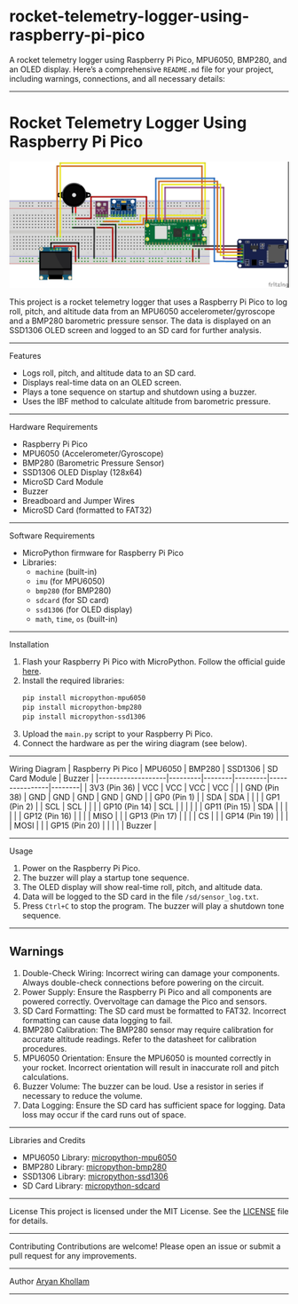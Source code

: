 # rocket-telemetry-logger-using-raspberry-pi-pico
A rocket telemetry logger using Raspberry Pi Pico, MPU6050, BMP280, and an OLED display.
Here’s a comprehensive `README.md` file for your project, including warnings, connections, and all necessary details:

---

# Rocket Telemetry Logger Using Raspberry Pi Pico

![Project Image](avionica+_bb.jpg)

This project is a rocket telemetry logger that uses a Raspberry Pi Pico to log roll, pitch, and altitude data from an MPU6050 accelerometer/gyroscope and a BMP280 barometric pressure sensor. The data is displayed on an SSD1306 OLED screen and logged to an SD card for further analysis.

---

Features
- Logs roll, pitch, and altitude data to an SD card.
- Displays real-time data on an OLED screen.
- Plays a tone sequence on startup and shutdown using a buzzer.
- Uses the IBF method to calculate altitude from barometric pressure.

---

Hardware Requirements
- Raspberry Pi Pico
- MPU6050 (Accelerometer/Gyroscope)
- BMP280 (Barometric Pressure Sensor)
- SSD1306 OLED Display (128x64)
- MicroSD Card Module
- Buzzer
- Breadboard and Jumper Wires
- MicroSD Card (formatted to FAT32)

---

Software Requirements
- MicroPython firmware for Raspberry Pi Pico
- Libraries:
  - `machine` (built-in)
  - `imu` (for MPU6050)
  - `bmp280` (for BMP280)
  - `sdcard` (for SD card)
  - `ssd1306` (for OLED display)
  - `math`, `time`, `os` (built-in)

---

Installation
1. Flash your Raspberry Pi Pico with MicroPython. Follow the official guide [here](https://www.raspberrypi.com/documentation/microcontrollers/micropython.html).
2. Install the required libraries:
   ```bash
   pip install micropython-mpu6050
   pip install micropython-bmp280
   pip install micropython-ssd1306
   ```
3. Upload the `main.py` script to your Raspberry Pi Pico.
4. Connect the hardware as per the wiring diagram (see below).

---

Wiring Diagram
| Raspberry Pi Pico | MPU6050 | BMP280 | SSD1306 | SD Card Module | Buzzer |
|-------------------|---------|--------|---------|----------------|--------|
| 3V3 (Pin 36)      | VCC     | VCC    | VCC     | VCC            |        |
| GND (Pin 38)      | GND     | GND    | GND     | GND            | GND    |
| GP0 (Pin 1)       |         | SDA    | SDA     |                |        |
| GP1 (Pin 2)       |         | SCL    | SCL     |                |        |
| GP10 (Pin 14)     | SCL     |        |         |                |        |
| GP11 (Pin 15)     | SDA     |        |         |                |        |
| GP12 (Pin 16)     |         |        |         | MISO           |        |
| GP13 (Pin 17)     |         |        |         | CS             |        |
| GP14 (Pin 19)     |         |        |         | MOSI           |        |
| GP15 (Pin 20)     |         |        |         |                | Buzzer |

---

Usage
1. Power on the Raspberry Pi Pico.
2. The buzzer will play a startup tone sequence.
3. The OLED display will show real-time roll, pitch, and altitude data.
4. Data will be logged to the SD card in the file `/sd/sensor_log.txt`.
5. Press `Ctrl+C` to stop the program. The buzzer will play a shutdown tone sequence.

---

## Warnings
1. Double-Check Wiring: Incorrect wiring can damage your components. Always double-check connections before powering on the circuit.
2. Power Supply: Ensure the Raspberry Pi Pico and all components are powered correctly. Overvoltage can damage the Pico and sensors.
3. SD Card Formatting: The SD card must be formatted to FAT32. Incorrect formatting can cause data logging to fail.
4. BMP280 Calibration: The BMP280 sensor may require calibration for accurate altitude readings. Refer to the datasheet for calibration procedures.
5. MPU6050 Orientation: Ensure the MPU6050 is mounted correctly in your rocket. Incorrect orientation will result in inaccurate roll and pitch calculations.
6. Buzzer Volume: The buzzer can be loud. Use a resistor in series if necessary to reduce the volume.
7. Data Logging: Ensure the SD card has sufficient space for logging. Data loss may occur if the card runs out of space.

---

Libraries and Credits
- MPU6050 Library: [micropython-mpu6050](https://github.com/micropython-IMU/micropython-mpu6050)
- BMP280 Library: [micropython-bmp280](https://github.com/dafvid/micropython-bmp280)
- SSD1306 Library: [micropython-ssd1306](https://github.com/stlehmann/micropython-ssd1306)
- SD Card Library: [micropython-sdcard](https://github.com/micropython/micropython-lib/tree/master/micropython/drivers/storage/sdcard)

---

License
This project is licensed under the MIT License. See the [LICENSE](LICENSE) file for details.

---

Contributing
Contributions are welcome! Please open an issue or submit a pull request for any improvements.

---

Author
[Aryan Khollam](https://github.com/aryankhollam)

---

